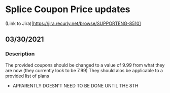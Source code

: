 # Splice Coupon Price updates
(Link to Jira)[https://jira.recurly.net/browse/SUPPORTENG-8510]

## 03/30/2021
### Description
The provided coupons should be changed to a value of 9.99 from what they are now (they currently look to be 7.99)
They should alos be applicable to a provided list of plans

* APPARENTLY DOESN'T NEED TO BE DONE UNTIL THE 8TH